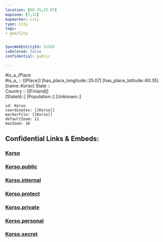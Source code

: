 ```yaml
---
location: [60.35,25.07] 
mapzoom: [7,12] 
mapmarker: city 
type: City
tags:
- geo/City


SpocWebEntityId: 31583
isDeleted: false
confidential: public

---
```

#is_a_/Place  
#is_a_ :: [[Place]] 
[has_place_longitude::25.07] 
[has_place_latitude::60.35] 
[name::Korso] 
State ::  
Country :: [[Finland]]  
[StateId::] 
[Population::] 
[Unknown::] 


```leaflet
id: Korso
coordinates: [[Korso]] 
markerFile: [[Korso]] 
defaultZoom: 11 
maxZoom: 18
```


## Confidential Links & Embeds: 

### [Korso](/_Standards/Earth/Continent/Europe/Europe~North/Finland/Provinces~Finland/Southern_Finland/counties~Southern_Finland/Uusimaa/City/Korso.md) 

### [Korso.public](/_public/Earth/Continent/Europe/Europe~North/Finland/Provinces~Finland/Southern_Finland/counties~Southern_Finland/Uusimaa/City/Korso.public.md) 

### [Korso.internal](/_internal/Earth/Continent/Europe/Europe~North/Finland/Provinces~Finland/Southern_Finland/counties~Southern_Finland/Uusimaa/City/Korso.internal.md) 

### [Korso.protect](/_protect/Earth/Continent/Europe/Europe~North/Finland/Provinces~Finland/Southern_Finland/counties~Southern_Finland/Uusimaa/City/Korso.protect.md) 

### [Korso.private](/_private/Earth/Continent/Europe/Europe~North/Finland/Provinces~Finland/Southern_Finland/counties~Southern_Finland/Uusimaa/City/Korso.private.md) 

### [Korso.personal](/_personal/Earth/Continent/Europe/Europe~North/Finland/Provinces~Finland/Southern_Finland/counties~Southern_Finland/Uusimaa/City/Korso.personal.md) 

### [Korso.secret](/_secret/Earth/Continent/Europe/Europe~North/Finland/Provinces~Finland/Southern_Finland/counties~Southern_Finland/Uusimaa/City/Korso.secret.md)

